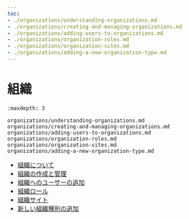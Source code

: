 ```yaml
---
toc:
- ./organizations/understanding-organizations.md
- ./organizations/creating-and-managing-organizations.md
- ./organizations/adding-users-to-organizations.md
- ./organizations/organization-roles.md
- ./organizations/organization-sites.md
- ./organizations/adding-a-new-organization-type.md
---
```


# 組織

```{toctree}
:maxdepth: 3

organizations/understanding-organizations.md
organizations/creating-and-managing-organizations.md
organizations/adding-users-to-organizations.md
organizations/organization-roles.md
organizations/organization-sites.md
organizations/adding-a-new-organization-type.md
```

-  [組織について](./organizations/understanding-organizations.md)
-  [組織の作成と管理](./organizations/creating-and-managing-organizations.md)
-  [組織へのユーザーの追加](./organizations/adding-users-to-organizations.md)
-  [組織ロール](./organizations/organization-roles.md)
-  [組織サイト](./organizations/organization-sites.md)
-  [新しい組織種別の追加](./organizations/adding-a-new-organization-type.md)